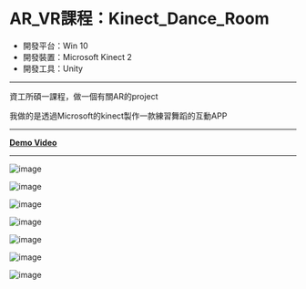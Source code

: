 # AR_VR課程：Kinect_Dance_Room

- 開發平台：Win 10
- 開發裝置：Microsoft Kinect 2
- 開發工具：Unity

***

資工所碩一課程，做一個有關AR的project

我做的是透過Microsoft的kinect製作一款練習舞蹈的互動APP

***

[**Demo Video**](https://youtu.be/T4IG0K_DuVQ)

***

![image](https://github.com/chang-chih-yao/Kinect_Dance_Room/blob/master/Slide_1.JPG)

![image](https://github.com/chang-chih-yao/Kinect_Dance_Room/blob/master/Slide_2.JPG)

![image](https://github.com/chang-chih-yao/Kinect_Dance_Room/blob/master/Slide_3.JPG)

![image](https://github.com/chang-chih-yao/Kinect_Dance_Room/blob/master/Slide_4.JPG)

![image](https://github.com/chang-chih-yao/Kinect_Dance_Room/blob/master/Slide_5.JPG)

![image](https://github.com/chang-chih-yao/Kinect_Dance_Room/blob/master/Slide_6.JPG)

![image](https://github.com/chang-chih-yao/Kinect_Dance_Room/blob/master/Slide_7.JPG)
